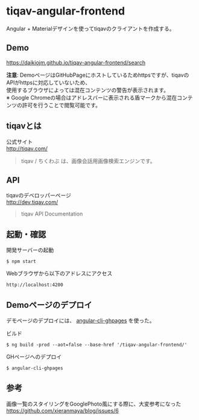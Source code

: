 # tiqav-angular-frontend

Angular + Materialデザインを使ってtiqavのクライアントを作成する。  

## Demo
https://daikiojm.github.io/tiqav-angular-frontend/search

**注意**: DemoページはGitHubPageにホストしているためhttpsですが、tiqavのAPIがhttpsに対応していないため、  
使用するブラウザによっては混在コンテンツの警告が表示されます。  
※ Google Chromeの場合はアドレスバーに表示される盾マークから混在コンテンツの許可を行うことで閲覧可能です。

## tiqavとは

公式サイト  
http://tiqav.com/
>tiqav / ちくわぶ は、画像会話用画像検索エンジンです。


## API

tiqavのデベロッパーページ  
http://dev.tiqav.com/
>tiqav API Documentation

## 起動・確認

開発サーバーの起動
```
$ npm start
```

Webブラウザから以下のアドレスにアクセス
```
http://localhost:4200
```

## Demoページのデプロイ

デモページのデプロイには、 [angular-cli-ghpages](https://github.com/angular-buch/angular-cli-ghpages) を使った。

ビルド
```
$ ng build -prod --aot=false --base-href '/tiqav-angular-frontend/'
```

GHページへのデプロイ
```
$ angular-cli-ghpages
```

## 参考

画像一覧のスタイリングをGooglePhoto風にする際に、大変参考になった  
https://github.com/xieranmaya/blog/issues/6